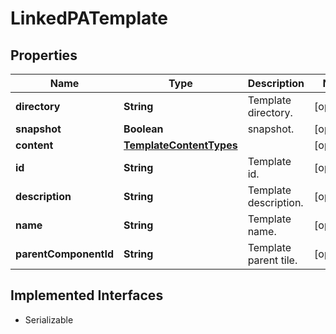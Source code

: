 

# LinkedPATemplate


## Properties

Name | Type | Description | Notes
------------ | ------------- | ------------- | -------------
**directory** | **String** | Template directory. |  [optional]
**snapshot** | **Boolean** | snapshot. |  [optional]
**content** | [**TemplateContentTypes**](TemplateContentTypes.md) |  |  [optional]
**id** | **String** | Template id. |  [optional]
**description** | **String** | Template description. |  [optional]
**name** | **String** | Template name. |  [optional]
**parentComponentId** | **String** | Template parent tile. |  [optional]


## Implemented Interfaces

* Serializable


